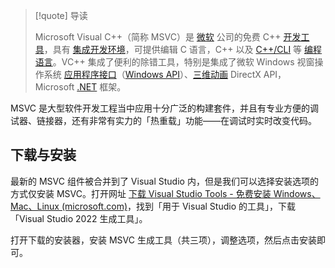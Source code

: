 > [!quote] 导读
> 
> Microsoft Visual C++（简称 MSVC）是 [微软](https://baike.baidu.com/item/%E5%BE%AE%E8%BD%AF/124767?fromModule=lemma_inlink) 公司的免费 C++ [开发工具](https://baike.baidu.com/item/%E5%BC%80%E5%8F%91%E5%B7%A5%E5%85%B7/10464557?fromModule=lemma_inlink)，具有 [集成开发环境](https://baike.baidu.com/item/%E9%9B%86%E6%88%90%E5%BC%80%E5%8F%91%E7%8E%AF%E5%A2%83/298524?fromModule=lemma_inlink)，可提供编辑 C 语言，C++ 以及 [C++/CLI](https://baike.baidu.com/item/C%2B%2B%2FCLI/8375456?fromModule=lemma_inlink) 等 [编程语言](https://baike.baidu.com/item/%E7%BC%96%E7%A8%8B%E8%AF%AD%E8%A8%80/9845131?fromModule=lemma_inlink)。VC++ 集成了便利的除错工具，特别是集成了微软 Windows 视窗操作系统 [应用程序接口](https://baike.baidu.com/item/%E5%BA%94%E7%94%A8%E7%A8%8B%E5%BA%8F%E6%8E%A5%E5%8F%A3/10418844?fromModule=lemma_inlink)（[Windows API](https://baike.baidu.com/item/Windows%20API/6088382?fromModule=lemma_inlink)）、[三维动画](https://baike.baidu.com/item/%E4%B8%89%E7%BB%B4%E5%8A%A8%E7%94%BB/1575383?fromModule=lemma_inlink) DirectX API，Microsoft [.NET](https://baike.baidu.com/item/.NET/156737?fromModule=lemma_inlink) 框架。

MSVC 是大型软件开发工程当中应用十分广泛的构建套件，并且有专业方便的调试器、链接器，还有非常有实力的「热重载」功能——在调试时实时改变代码。

## 下载与安装

最新的 MSVC 组件被合并到了 Visual Studio 内，但是我们可以选择安装选项的方式仅安装 MSVC。打开网址 [下载 Visual Studio Tools - 免费安装 Windows、Mac、Linux (microsoft.com)](https://visualstudio.microsoft.com/zh-hans/downloads/)，找到「用于 Visual Studio 的工具」，下载「Visual Studio 2022 生成工具」。

打开下载的安装器，安装 MSVC 生成工具（共三项），调整选项，然后点击安装即可。